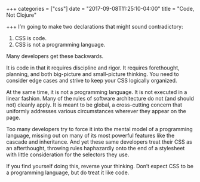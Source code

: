 +++
categories = ["css"]
date = "2017-09-08T11:25:10-04:00"
title = "Code, Not Clojure"

+++
I’m going to make two declarations that might sound contradictory:

1. CSS is code.
2. CSS is not a programming language.

Many developers get these backwards.

It is code in that it requires discipline and rigor. It requires forethought, planning, and both big-picture and small-picture thinking. You need to consider edge cases and strive to keep your CSS logically organized.

At the same time, it is not a programming language. It is not executed in a linear fashion. Many of the rules of software architecture do not (and should not) cleanly apply. It is meant to be global, a cross-cutting concern that uniformly addresses various circumstances wherever they appear on the page.

Too many developers try to force it into the mental model of a programming language, missing out on many of its most powerful features like the cascade and inheritance. And yet these same developers treat their CSS as an afterthought, throwing rules haphazardly onto the end of a stylesheet with little consideration for the selectors they use.

If you find yourself doing this, reverse your thinking. Don’t expect CSS to be a programming language, but do treat it like code.
